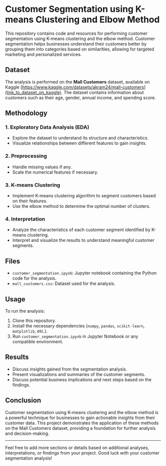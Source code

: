 
# Customer Segmentation using K-means Clustering and Elbow Method

This repository contains code and resources for performing customer segmentation using K-means clustering and the elbow method. Customer segmentation helps businesses understand their customers better by grouping them into categories based on similarities, allowing for targeted marketing and personalized services.

## Dataset

The analysis is performed on the **Mall Customers** dataset, available on Kaggle [https://www.kaggle.com/datasets/akram24/mall-customers](link_to_dataset_on_kaggle). The dataset contains information about customers such as their age, gender, annual income, and spending score.

## Methodology

### 1. Exploratory Data Analysis (EDA)
- Explore the dataset to understand its structure and characteristics.
- Visualize relationships between different features to gain insights.

### 2. Preprocessing
- Handle missing values if any.
- Scale the numerical features if necessary.

### 3. K-means Clustering
- Implement K-means clustering algorithm to segment customers based on their features.
- Use the elbow method to determine the optimal number of clusters.

### 4. Interpretation
- Analyze the characteristics of each customer segment identified by K-means clustering.
- Interpret and visualize the results to understand meaningful customer segments.

## Files

- `customer_segmentation.ipynb`: Jupyter notebook containing the Python code for the analysis.
- `mall_customers.csv`: Dataset used for the analysis.

## Usage

To run the analysis:
1. Clone this repository.
2. Install the necessary dependencies (`numpy`, `pandas`, `scikit-learn`, `matplotlib`, etc.).
3. Run `customer_segmentation.ipynb` in Jupyter Notebook or any compatible environment.

## Results

- Discuss insights gained from the segmentation analysis.
- Present visualizations and summaries of the customer segments.
- Discuss potential business implications and next steps based on the findings.

## Conclusion

Customer segmentation using K-means clustering and the elbow method is a powerful technique for businesses to gain actionable insights from their customer data. This project demonstrates the application of these methods on the Mall Customers dataset, providing a foundation for further analysis and decision-making.

---

Feel free to add more sections or details based on additional analyses, interpretations, or findings from your project. Good luck with your customer segmentation analysis!
